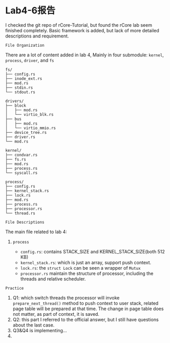 # Lab4-6报告

I checked the git repo of rCore-Tutorial, but found the rCore lab seem finished completely. Basic framework is added, but lack of more detailed descriptions and requirement. 

`File Organization`

There are a lot of content added in lab 4, Mainly in four submodule: `kernel`, `process`, `driver`, and `fs`

```shell
fs/
├── config.rs
├── inode_ext.rs
├── mod.rs
├── stdin.rs
└── stdout.rs
```

```
drivers/
├── block
│   ├── mod.rs
│   └── virtio_blk.rs
├── bus
│   ├── mod.rs
│   └── virtio_mmio.rs
├── device_tree.rs
├── driver.rs
└── mod.rs
```

```
kernel/
├── condvar.rs
├── fs.rs
├── mod.rs
├── process.rs
└── syscall.rs
```

```
process/
├── config.rs
├── kernel_stack.rs
├── lock.rs
├── mod.rs
├── process.rs
├── processor.rs
└── thread.rs
```

`File Descriptions`

The main file related to lab 4:

1. `process`

	- `config.rs`: contains STACK_SIZE and KERNEL_STACK_SIZE(both 512 KB)
	- `kernel_stack.rs`: which is just an array, support push context.
	- `lock.rs`: the `struct Lock` can be seen a wrapper of `Mutux`
	- `processor.rs` maintain the structure of processor, including the threads and relative scheduler.

`Practice`

1. Q1: which switch threads the processor will invoke `prepare_next_thread()` method to push context to user stack, related page table will be prepared at that time. The change in page table does not matter, as part of context, it is saved.
2. Q2: this part I referred to the official answer, but I still have questions about the last case.
3. Q3&Q4 is implementing…
4. 

